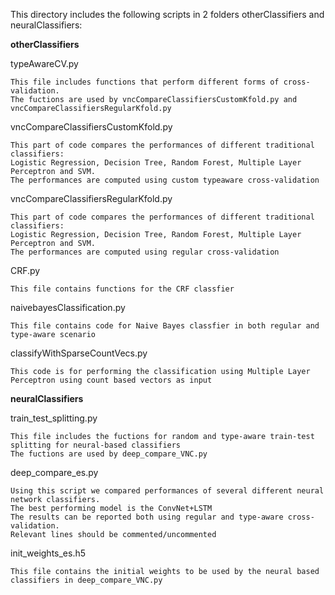 This directory includes the following scripts in 2 folders otherClassifiers and neuralClassifiers:

<b>otherClassifiers</b>

typeAwareCV.py

    This file includes functions that perform different forms of cross-validation.
    The fuctions are used by vncCompareClassifiersCustomKfold.py and vncCompareClassifiersRegularKfold.py 

vncCompareClassifiersCustomKfold.py

    This part of code compares the performances of different traditional classifiers:
    Logistic Regression, Decision Tree, Random Forest, Multiple Layer Perceptron and SVM.
    The performances are computed using custom typeaware cross-validation

vncCompareClassifiersRegularKfold.py

    This part of code compares the performances of different traditional classifiers: 
    Logistic Regression, Decision Tree, Random Forest, Multiple Layer Perceptron and SVM.
    The performances are computed using regular cross-validation

CRF.py

    This file contains functions for the CRF classfier

naivebayesClassification.py

    This file contains code for Naive Bayes classfier in both regular and type-aware scenario

classifyWithSparseCountVecs.py

    This code is for performing the classification using Multiple Layer Perceptron using count based vectors as input

<b>neuralClassifiers</b>

train_test_splitting.py

    This file includes the fuctions for random and type-aware train-test splitting for neural-based classifiers
    The fuctions are used by deep_compare_VNC.py

deep_compare_es.py

    Using this script we compared performances of several different neural network classifiers.
    The best performing model is the ConvNet+LSTM
    The results can be reported both using regular and type-aware cross-validation.
    Relevant lines should be commented/uncommented

init_weights_es.h5

    This file contains the initial weights to be used by the neural based classifiers in deep_compare_VNC.py
